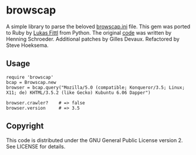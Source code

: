 # browscap

A simple library to parse the beloved [browscap.ini](http://browsers.garykeith.com/downloads.asp) file.
This gem was ported to Ruby by [Lukas Fittl](http://github.com/lfittl) from Python.
The original [code](http://code.google.com/p/python-browscap/source/browse/trunk/browscap.py) was written by Henning Schroeder.
Additional patches by Gilles Devaux.
Refactored by Steve Hoeksema.

## Usage

    require 'browscap'
    bcap = Browscap.new
    browser = bcap.query("Mozilla/5.0 (compatible; Konqueror/3.5; Linux; X11; de) KHTML/3.5.2 (like Gecko) Kubuntu 6.06 Dapper")

    browser.crawler?    # => false
    browser.version     # => 3.5

## Copyright

This code is distributed under the GNU General Public License version 2. See LICENSE for details.

